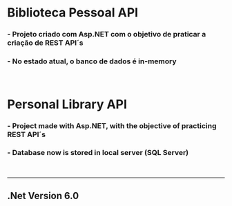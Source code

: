 # Biblioteca Pessoal API

### - Projeto criado com Asp.NET com o objetivo de praticar a criação de REST API´s

### - No estado atual, o banco de dados é in-memory

<br>

# Personal Library API
### - Project made with Asp.NET, with the objective of practicing REST API´s
### - Database now is stored in local server (SQL Server)

<br>

------

## .Net Version 6.0